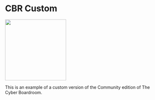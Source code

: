 # CBR Custom
<img src="https://cdn.nwe.io/files/x/af/bc/13d5a0f94c02e07ac58df9e89c7c.png" width="200px" />

This is an example of a custom version of the Community edition of The Cyber Boardroom. 

